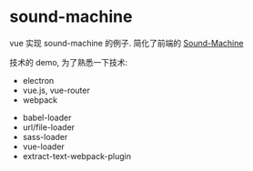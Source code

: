 # sound-machine
vue 实现 sound-machine 的例子. 简化了前端的 [Sound-Machine](https://github.com/bojzi/sound-machine-electron-guide)

技术的 demo, 为了熟悉一下技术: 
* electron
* vue.js, vue-router
* webpack
 - babel-loader
 - url/file-loader
 - sass-loader
 - vue-loader
 - extract-text-webpack-plugin
